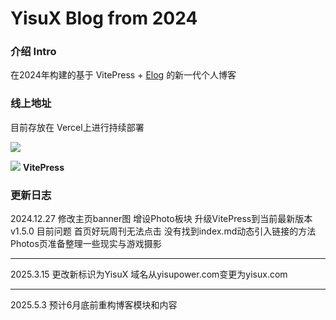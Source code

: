 # YisuX Blog from 2024
### 介绍 Intro
在2024年构建的基于 VitePress + [Elog](https://elog.1874.cool/) 的新一代个人博客



### 线上地址
目前存放在 Vercel上进行持续部署

![](https://vercel.com/vc-ap-vercel-marketing/_next/static/media/vercel-logotype-light.700a8d26.svg)

![](https://vitepress.dev/vitepress-logo-mini.svg)  **VitePress**

### 更新日志
2024.12.27 修改主页banner图 增设Photo板块 升级VitePress到当前最新版本 v1.5.0 
目前问题 首页好玩周刊无法点击 没有找到index.md动态引入链接的方法 Photos页准备整理一些现实与游戏摄影

----

2025.3.15 更改新标识为YisuX 域名从yisupower.com变更为yisux.com

----


2025.5.3 预计6月底前重构博客模块和内容
